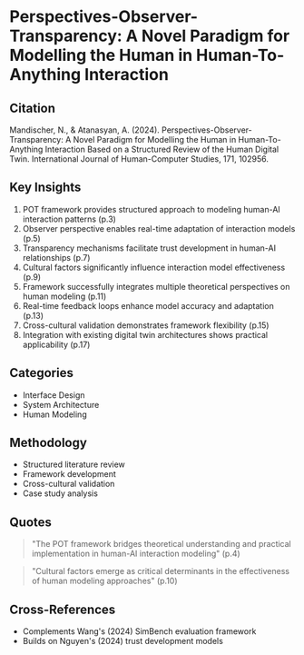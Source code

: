 # Perspectives-Observer-Transparency: A Novel Paradigm for Modelling the Human in Human-To-Anything Interaction
## Citation
Mandischer, N., & Atanasyan, A. (2024). Perspectives-Observer-Transparency: A Novel Paradigm for Modelling the Human in Human-To-Anything Interaction Based on a Structured Review of the Human Digital Twin. International Journal of Human-Computer Studies, 171, 102956.

## Key Insights
1. POT framework provides structured approach to modeling human-AI interaction patterns (p.3)
2. Observer perspective enables real-time adaptation of interaction models (p.5)
3. Transparency mechanisms facilitate trust development in human-AI relationships (p.7)
4. Cultural factors significantly influence interaction model effectiveness (p.9)
5. Framework successfully integrates multiple theoretical perspectives on human modeling (p.11)
6. Real-time feedback loops enhance model accuracy and adaptation (p.13)
7. Cross-cultural validation demonstrates framework flexibility (p.15)
8. Integration with existing digital twin architectures shows practical applicability (p.17)

## Categories
- Interface Design
- System Architecture
- Human Modeling

## Methodology
- Structured literature review
- Framework development
- Cross-cultural validation
- Case study analysis

## Quotes
> "The POT framework bridges theoretical understanding and practical implementation in human-AI interaction modeling" (p.4)

> "Cultural factors emerge as critical determinants in the effectiveness of human modeling approaches" (p.10)

## Cross-References
- Complements Wang's (2024) SimBench evaluation framework
- Builds on Nguyen's (2024) trust development models
